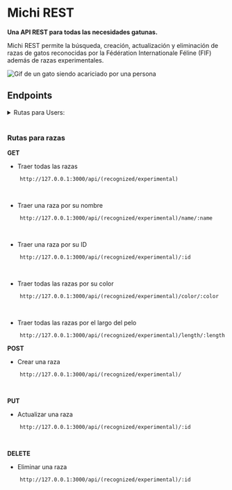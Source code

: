 # Michi REST
**Una API REST para todas las necesidades gatunas.**

Michi REST permite la búsqueda, creación, actualización y eliminación de razas de gatos reconocidas por la Fédération Internationale Féline (FIF) además de razas experimentales.

![Gif de un gato siendo acariciado por una persona](https://i.giphy.com/media/v1.Y2lkPTc5MGI3NjExYXNqdmt5enF1aWZvYzZ2bm54d3o4am0wamcwZ3lqaHhjbDd6endnZiZlcD12MV9pbnRlcm5hbF9naWZfYnlfaWQmY3Q9Zw/TA6Fq1irTioFO/giphy.gif)

## Endpoints

<details>
    <summary> Rutas para Users: </summary>
    <br>

    **GET**
    - Traer todos los usuarios registrados

    ```
        http://127.0.0.1:3000/api/users
    ```
    <br>

    -   Traer un usuario por su nombre

    ```
        http://127.0.0.1:3000/api/users/name/:name
    ```
    <br>

    -   Traer un usuario por su ID

    ```
        http://127.0.0.1:3000/api/users/:id
    ```

    <br>

    **POST**
    -   Crear un usuario

    ```
        http://127.0.0.1:3000/api/users/
    ```

    <br>

    -   Iniciar Sesión

    ```
        http://127.0.0.1:3000/api/users/login
    ```

    <br>

    **PUT**
    -   Actualizar un usuario

    ```
        http://127.0.0.1:3000/api/users/:id
    ```

    <br>

    **DELETE**
    -   Eliminar un usuario

    ```
        http://127.0.0.1:3000/api/users/:id
    ```

</details>

<br>

### Rutas para razas
**GET**
   - Traer todas las razas

```
    http://127.0.0.1:3000/api/(recognized/experimental)
```
<br>

-   Traer una raza por su nombre
```
    http://127.0.0.1:3000/api/(recognized/experimental)/name/:name
```
<br>

-   Traer una raza por su ID
```
    http://127.0.0.1:3000/api/(recognized/experimental)/:id
```

<br>

-   Traer todas las razas por su color
```
    http://127.0.0.1:3000/api/(recognized/experimental)/color/:color
```
<br>

-   Traer todas las razas por el largo del pelo
```
    http://127.0.0.1:3000/api/(recognized/experimental)/length/:length
```

**POST**
-   Crear una raza

```
    http://127.0.0.1:3000/api/(recognized/experimental)/
```
<br>

**PUT**
-   Actualizar una raza

```
    http://127.0.0.1:3000/api/(recognized/experimental)/:id
```
<br>

**DELETE**
-   Eliminar una raza

```
    http://127.0.0.1:3000/api/(recognized/experimental)/:id
```